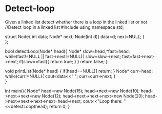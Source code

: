 # Detect-loop
Given a linked list detect whether there is a loop in the linked list or not
//Detect loop in a linked list
#include<iostream>
using namespace std;

struct Node{
	int data;
	Node* next;
	Node(int d){
		data=d;
		next=NULL;
	}	
};

bool detectLoop(Node* head){
	Node* slow=head,*fast=head;
	while(fast!=NULL || fast->next!=NULL){
		slow=slow->next;
		fast=fast->next->next;
		if(slow==fast){
			return true;
		}
	}
	return false;
}

void printList(Node* head)
{
	if(head==NULL){
		return;
	}
	Node* curr=head;
	while(curr!=NULL){
		cout<<curr->data<<" ";
		curr=curr->next;
	}	
}

int main(){
	Node* head=new Node(15);
	head->next=new Node(10);
	head->next->next=new Node(12);
	head->next->next->next=new Node(20);
	head->next->next->next->next=head->next;
	cout<<"Loop there: "<<detectLoop(head);
	return 0;
}
